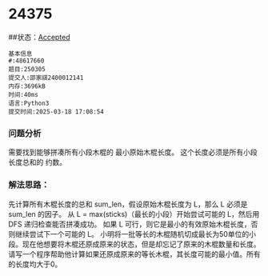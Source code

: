# 24375
##状态：[Accepted](http://xzmdsa.openjudge.cn/2025hw3/solution/48617660/)
 ```
基本信息
#:48617660
题目:250305
提交人:邵家祺2400012141
内存:3696kB
时间:40ms
语言:Python3
提交时间:2025-03-18 17:08:54
```

### 问题分析
需要找到能够拼凑所有小段木棍的 最小原始木棍长度。
这个长度必须是所有小段长度总和的 约数。
### 解法思路：
先计算所有木棍长度的总和 sum_len，假设原始木棍长度为 L，那么 L 必须是 sum_len 的因子。
从 L = max(sticks)（最长的小段）开始尝试可能的 L，然后用 DFS 递归检查能否拼凑成功。
如果 L 可行，则它是最小的有效原始木棍长度，否则继续尝试下一个可能的 L。
小明将一批等长的木棍随机切成最长为50单位的小段。现在他想要将木棍还原成原来的状态，但是却忘记了原来的木棍数量和长度。请写一个程序帮助他计算如果还原成原来的等长木棍，其长度可能的最小值。所有的长度均大于0。

